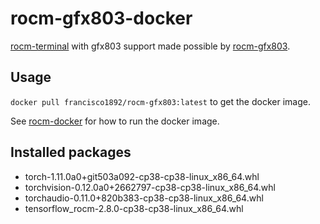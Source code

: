 # rocm-gfx803-docker

[rocm-terminal](https://hub.docker.com/r/rocm/rocm-terminal) with gfx803 support made possible by [rocm-gfx803](https://github.com/xuhuisheng/rocm-gfx803).

## Usage

```docker pull francisco1892/rocm-gfx803:latest``` to get the docker image.

See [rocm-docker](https://github.com/RadeonOpenCompute/ROCm-docker) for how to run the docker image.

## Installed packages

- torch-1.11.0a0+git503a092-cp38-cp38-linux_x86_64.whl
- torchvision-0.12.0a0+2662797-cp38-cp38-linux_x86_64.whl
- torchaudio-0.11.0+820b383-cp38-cp38-linux_x86_64.whl
- tensorflow_rocm-2.8.0-cp38-cp38-linux_x86_64.whl
